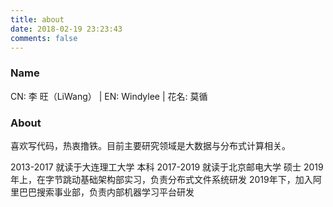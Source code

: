 ```yaml
---
title: about
date: 2018-02-19 23:23:43
comments: false
---
```


### Name
CN: 李 旺（LiWang） | EN: Windylee | 花名: 莫循

### About
喜欢写代码，热衷撸铁。目前主要研究领域是大数据与分布式计算相关。

2013-2017 就读于大连理工大学 本科
2017-2019 就读于北京邮电大学 硕士
2019年上，在字节跳动基础架构部实习，负责分布式文件系统研发
2019年下，加入阿里巴巴搜索事业部，负责内部机器学习平台研发